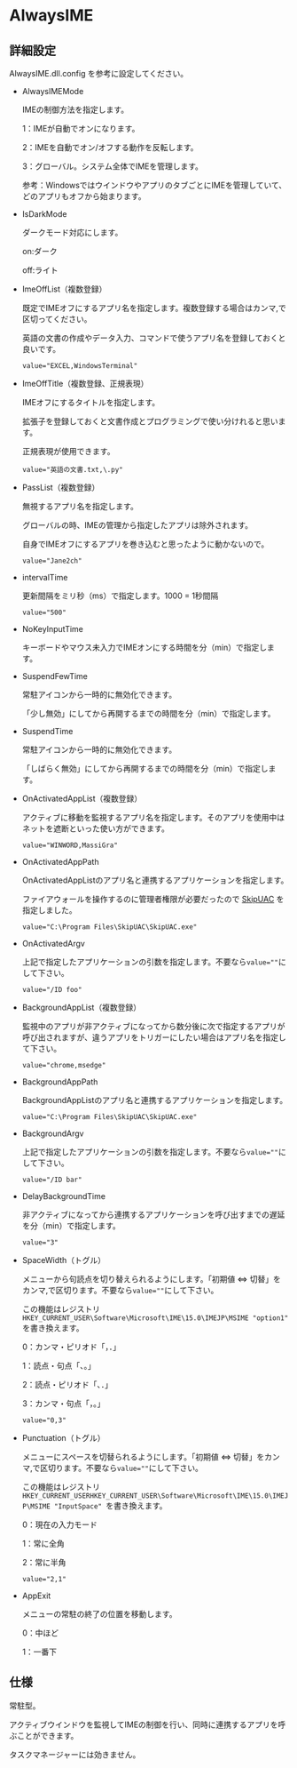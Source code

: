 # AlwaysIME

## 詳細設定

AlwaysIME.dll.config を参考に設定してください。

- AlwaysIMEMode

  IMEの制御方法を指定します。

  1：IMEが自動でオンになります。

  2：IMEを自動でオン/オフする動作を反転します。

  3：グローバル。システム全体でIMEを管理します。

  参考：WindowsではウインドウやアプリのタブごとにIMEを管理していて、どのアプリもオフから始まります。

- IsDarkMode

  ダークモード対応にします。

  on:ダーク

  off:ライト

- ImeOffList（複数登録）

  既定でIMEオフにするアプリ名を指定します。複数登録する場合はカンマ,で区切ってください。

  英語の文書の作成やデータ入力、コマンドで使うアプリ名を登録しておくと良いです。

  ```value="EXCEL,WindowsTerminal"```

- ImeOffTitle（複数登録、正規表現）

  IMEオフにするタイトルを指定します。

  拡張子を登録しておくと文書作成とプログラミングで使い分けれると思います。

  正規表現が使用できます。

  ```value="英語の文書.txt,\.py"```

- PassList（複数登録）

  無視するアプリ名を指定します。

  グローバルの時、IMEの管理から指定したアプリは除外されます。

  自身でIMEオフにするアプリを巻き込むと思ったように動かないので。

  ```value="Jane2ch"```

- intervalTime

  更新間隔をミリ秒（ms）で指定します。1000 = 1秒間隔

  ```value="500"```

- NoKeyInputTime

  キーボードやマウス未入力でIMEオンにする時間を分（min）で指定します。

- SuspendFewTime

  常駐アイコンから一時的に無効化できます。

  「少し無効」にしてから再開するまでの時間を分（min）で指定します。

- SuspendTime

  常駐アイコンから一時的に無効化できます。

  「しばらく無効」にしてから再開するまでの時間を分（min）で指定します。

- OnActivatedAppList（複数登録）

  アクティブに移動を監視するアプリ名を指定します。そのアプリを使用中はネットを遮断といった使い方ができます。

  ```value="WINWORD,MassiGra"```

- OnActivatedAppPath

  OnActivatedAppListのアプリ名と連携するアプリケーションを指定します。

  ファイアウォールを操作するのに管理者権限が必要だったので [SkipUAC](https://www.sordum.org/16219/skip-uac-prompt-v1-0/) を指定しました。

  ```value="C:\Program Files\SkipUAC\SkipUAC.exe"```

- OnActivatedArgv

  上記で指定したアプリケーションの引数を指定します。不要なら```value=""```にして下さい。

  ```value="/ID foo"```

- BackgroundAppList（複数登録）

  監視中のアプリが非アクティブになってから数分後に次で指定するアプリが呼び出されますが、違うアプリをトリガーにしたい場合はアプリ名を指定して下さい。

  ```value="chrome,msedge"```

- BackgroundAppPath

  BackgroundAppListのアプリ名と連携するアプリケーションを指定します。

  ```value="C:\Program Files\SkipUAC\SkipUAC.exe"```

- BackgroundArgv

  上記で指定したアプリケーションの引数を指定します。不要なら```value=""```にして下さい。

  ```value="/ID bar"```

- DelayBackgroundTime

  非アクティブになってから連携するアプリケーションを呼び出すまでの遅延を分（min）で指定します。

  ```value="3"```

- SpaceWidth（トグル）

  メニューから句読点を切り替えられるようにします。「初期値 ⇔ 切替」をカンマ,で区切ります。不要なら```value=""```にして下さい。

  この機能はレジストリ ```HKEY_CURRENT_USER\Software\Microsoft\IME\15.0\IMEJP\MSIME "option1" ```を書き換えます。

  0：カンマ・ピリオド「，．」

  1：読点・句点「、。」

  2：読点・ピリオド「、．」

  3：カンマ・句点「，。」

  ```value="0,3"```

- Punctuation（トグル）

  メニューにスペースを切替られるようにします。「初期値 ⇔ 切替」をカンマ,で区切ります。不要なら```value=""```にして下さい。

  この機能はレジストリ ```HKEY_CURRENT_USERHKEY_CURRENT_USER\Software\Microsoft\IME\15.0\IMEJP\MSIME "InputSpace" ```を書き換えます。


  0：現在の入力モード

  1：常に全角

  2：常に半角

  ```value="2,1"```

- AppExit

  メニューの常駐の終了の位置を移動します。

  0：中ほど

  1：一番下

## 仕様

  常駐型。

  アクティブウインドウを監視してIMEの制御を行い、同時に連携するアプリを呼ぶことができます。

  タスクマネージャーには効きません。
